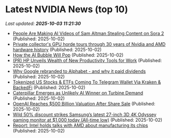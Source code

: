 # Latest NVIDIA News (top 10)
_Last updated: **2025-10-03 11:21:30**_

- [People Are Making AI Videos of Sam Altman Stealing Content on Sora 2](https://petapixel.com/2025/10/02/people-are-making-ai-videos-of-sam-altman-stealing-content-on-sora-2/) (Published: 2025-10-02)
- [Private collector's GPU horde tours through 30 years of Nvidia and AMD hardware history](https://www.pcgamer.com/hardware/graphics-cards/private-collectors-gpu-horde-tours-through-30-years-of-nvidia-and-amd-hardware-history/) (Published: 2025-10-02)
- [How the AI Bubble Will Pop](https://www.derekthompson.org/p/this-is-how-the-ai-bubble-will-pop) (Published: 2025-10-02)
- [(PR) HP Unveils Wealth of New Productivity Tools for Work](https://www.techpowerup.com/341559/hp-unveils-wealth-of-new-productivity-tools-for-work) (Published: 2025-10-02)
- [Why Google rebranded to Alphabet - and why it paid dividends](https://www.techradar.com/pro/why-google-rebranded-to-alphabet-and-why-it-paid-dividends) (Published: 2025-10-02)
- [Tokenized US Stocks & ETFs Coming To Telegram Wallet Via Kraken & BackedFi](http://www.newsbtc.com/altcoin/tokenized-us-stocks-etfs-coming-to-telegram-wallet-via-kraken-backedfi/) (Published: 2025-10-02)
- [Caterpillar Emerges as Unlikely AI Winner on Turbine Demand](https://finance.yahoo.com/news/caterpillar-emerges-unlikely-ai-winner-110000713.html) (Published: 2025-10-02)
- [OpenAI Reaches $500 Billion Valuation After Share Sale](http://www.pymnts.com/news/investment-tracker/2025/openai-reaches-500-billion-valuation-after-share-sale/) (Published: 2025-10-02)
- [Wild 50% discount strikes Samsung’s latest 27-inch 3D 4K Odyssey gaming monitor at $1,000 today (All-time low)](http://9to5toys.com/2025/10/02/samsung-latest-27-inch-3d-4k-odyssey-gaming-monitor-all-time-low/) (Published: 2025-10-02)
- [Report: Intel holds talks with AMD about manufacturing its chips](https://siliconangle.com/2025/10/02/report-intel-holds-talks-amd-manufacturing-chips/) (Published: 2025-10-02)

